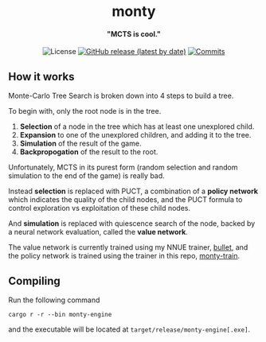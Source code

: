 

<div align="center">

# monty
#### "MCTS is cool."

![License](https://img.shields.io/github/license/jw1912/monty?style=for-the-badge)
[![GitHub release (latest by date)](https://img.shields.io/github/v/release/jw1912/monty?style=for-the-badge)](https://github.com/jw1912/akimbo/releases/latest)
[![Commits](https://img.shields.io/github/commits-since/jw1912/monty/latest?style=for-the-badge)](https://github.com/jw1912/akimbo/commits/main)

</div>

## How it works

Monte-Carlo Tree Search is broken down into 4 steps to build a tree.

To begin with, only the root node is in the tree.

1. **Selection** of a node in the tree which has at least one unexplored child.
2. **Expansion** to one of the unexplored children, and adding it to the tree.
3. **Simulation** of the result of the game.
4. **Backpropogation** of the result to the root.

Unfortunately, MCTS in its purest form (random selection and random simulation to the end of the game)
is really bad.

Instead **selection** is replaced with PUCT, a combination of a **policy network** which indicates the quality of the child nodes,
and the PUCT formula to control exploration vs exploitation of these child nodes.

And **simulation** is replaced with quiescence search of the node, backed by a neural network evaluation, called the **value network**.

The value network is currently trained using my NNUE trainer, [bullet](https://github.com/jw1912/bullet), and the policy network is trained using the
trainer in this repo, [monty-train](/monty-train).

## Compiling
Run the following command
```
cargo r -r --bin monty-engine
```
and the executable will be located at `target/release/monty-engine[.exe]`.

